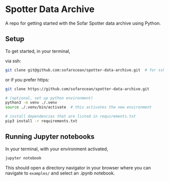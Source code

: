 # Spotter Data Archive
A repo for getting started with the Sofar Spotter data archive using Python.

## Setup
To get started, in your terminal,

via ssh:
```bash
git clone git@github.com:sofarocean/spotter-data-archive.git  # for ssh clone
````
or if you prefer https: 
```bash
git clone https://github.com/sofarocean/spotter-data-archive.git
```


```bash
# (optional, set up python environment)
python3 -m venv ./.venv
source ./.venv/bin/activate  # this activates the new environment

# install dependencies that are listed in requirements.txt
pip3 install -r requirements.txt

```

## Running Jupyter notebooks
In your terminal, with your environment activated,
```bash
jupyter notebook
```
This should open a directory navigator in your browser where you can navigate to `examples/` and select an .ipynb notebook.
